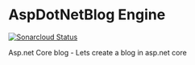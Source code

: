# AspDotNetBlog Engine

[![Sonarcloud Status](https://sonarcloud.io/api/project_badges/measure?project=musmanrafiq_BlogEngine&metric=alert_status)](https://sonarcloud.io/dashboard?id=musmanrafiq_BlogEngine)

Asp.net Core blog - Lets create a blog in asp.net core
